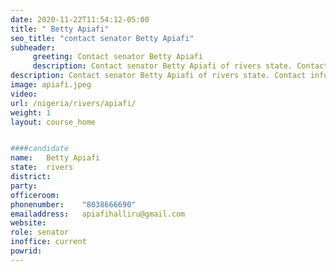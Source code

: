 ```yaml
---
date: 2020-11-22T11:54:12-05:00
title: " Betty Apiafi"
seo_title: "contact senator Betty Apiafi"
subheader:
     greeting: Contact senator Betty Apiafi 
     description: Contact senator Betty Apiafi of rivers state. Contact information for senator Betty Apiafi includes email address, phone number, and mailing address.
description: Contact senator Betty Apiafi of rivers state. Contact information for senator Betty Apiafi includes email address, phone number, and mailing address.
image: apiafi.jpeg
video: 
url: /nigeria/rivers/apiafi/
weight: 1
layout: course_home


####candidate
name:	Betty Apiafi
state:	rivers
district: 
party:	
officeroom:	
phonenumber:	"8038666690"
emailaddress:	apiafihalliru@gmail.com
website:	
role: senator
inoffice: current
powrid: 
---
```


